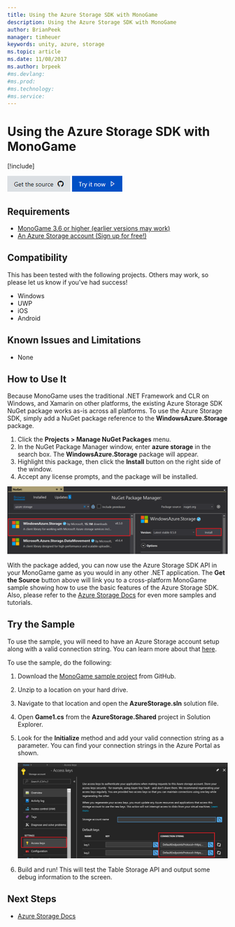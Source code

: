 ```yaml
---
title: Using the Azure Storage SDK with MonoGame
description: Using the Azure Storage SDK with MonoGame
author: BrianPeek
manager: timheuer
keywords: unity, azure, storage
ms.topic: article
ms.date: 11/08/2017
ms.author: brpeek
#ms.devlang: 
#ms.prod:
#ms.technology:
#ms.service:
---
```

# Using the Azure Storage SDK with MonoGame

[!include[](../../includes/header.md)]

[![Get the source](../../media/buttons/source2.png)](https://github.com/BrianPeek/azure-storage-net/tree/gamedev/Samples/GameDev/MonoGame/AzureStorage)
[![Try it now](../../media/buttons/try2.png)](https://github.com/BrianPeek/azure-storage-net/releases)

## Requirements

* [MonoGame 3.6 or higher (earlier versions may work)](http://www.monogame.net/)
* [An Azure Storage account (Sign up for free!)](https://azure.microsoft.com/en-us/free/)

## Compatibility

This has been tested with the following projects.  Others may work, so please let us know if you've had success!

* Windows
* UWP
* iOS
* Android

## Known Issues and Limitations

* None

## How to Use It

Because MonoGame uses the traditional .NET Framework and CLR on Windows, and Xamarin on other platforms, the existing Azure Storage SDK NuGet package works as-is across all platforms.  To use the Azure Storage SDK, simply add a NuGet package reference to the **WindowsAzure.Storage** package.

1. Click the **Projects > Manage NuGet Packages** menu.
1. In the NuGet Package Manager window, enter **azure storage** in the search box.  The **WindowsAzure.Storage** package will appear.
1. Highlight this package, then click the **Install** button on the right side of the window.
1. Accept any license prompts, and the package will be installed.

![nuget](media/monogame-storage-nuget.png)

With the package added, you can now use the Azure Storage SDK API in your MonoGame game as you would in any other .NET application.  The **Get the Source** button above will link you to a cross-platform MonoGame sample showing how to use the basic features of the Azure Storage SDK.  Also, please refer to the [Azure Storage Docs](https://docs.microsoft.com/azure/storage/) for even more samples and tutorials.

## Try the Sample

To use the sample, you will need to have an Azure Storage account setup along with a valid connection string.  You can learn more about that [here](https://docs.microsoft.com/en-us/azure/storage/common/storage-create-storage-account).

To use the sample, do the following:

1. Download the [MonoGame sample project](https://github.com/BrianPeek/azure-storage-net/releases/tag/v8.5.0unity) from GitHub.
1. Unzip to a location on your hard drive.
1. Navigate to that location and open the **AzureStorage.sln** solution file.
1. Open **Game1.cs** from the **AzureStorage.Shared** project in Solution Explorer.
1. Look for the **Initialize** method and add your valid connection string as a parameter.  You can find your connection strings in the Azure Portal as shown.

   ![Azure Storage Keys in Azure Porta](../media/storage-keys.png)
1. Build and run!  This will test the Table Storage API and output some debug information to the screen.

## Next Steps

* [Azure Storage Docs](https://docs.microsoft.com/azure/storage/)

